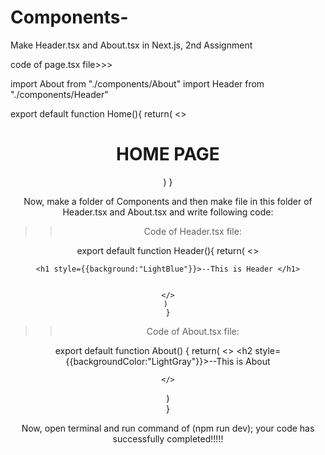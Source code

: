 # Components-
Make Header.tsx and About.tsx in Next.js, 2nd Assignment

code of page.tsx file>>>

 import About from "./components/About"
import Header from "./components/Header"


export default function Home(){
  return(
  <>
  <center>
    <main>
      <h1>HOME PAGE</h1>
    </main>
  </center>
  
  <Header />
  <About />
  </>
  ) 
  }

  Now, make a folder of Components and then make file in this folder of Header.tsx and About.tsx and write following code:
  
>>Code of Header.tsx file:

export default function Header(){
    return(
    <>
    
    <h1 style={{background:"LightBlue"}}>--This is Header </h1>
    
    
    </>
    ) 
    }

>>Code of About.tsx file:

export default function About() {
 return(
    <>
        <h2 style={{backgroundColor:"LightGray"}}>--This is About</h2>
    
    
    </>
  )  
}

Now, open terminal and run command of (npm run dev); your code has successfully completed!!!!!
  
